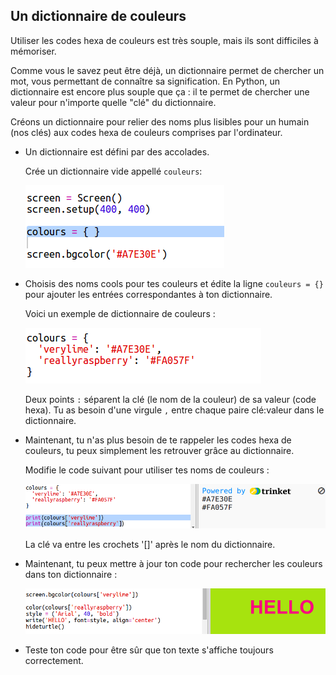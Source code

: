 ## Un dictionnaire de couleurs

Utiliser les codes hexa de couleurs est très souple, mais ils sont difficiles à mémoriser.

Comme vous le savez peut être déjà, un dictionnaire permet de chercher un mot, vous permettant de connaître sa signification. En Python, un dictionnaire est encore plus souple que ça : il te permet de chercher une valeur pour n'importe quelle "clé" du dictionnaire.

Créons un dictionnaire pour relier des noms plus lisibles pour un humain (nos clés) aux codes hexa de couleurs comprises par l'ordinateur.

+ Un dictionnaire est défini par des accolades. 

  Crée un dictionnaire vide appellé `couleurs`:

   ![screenshot](images/colourful-dict.png)
   
+ Choisis des noms cools pour tes couleurs et édite la ligne `couleurs = {} ` pour ajouter les entrées correspondantes à ton dictionnaire. 

  Voici un exemple de dictionnaire de couleurs :

   ![screenshot](images/colourful-colours.png)
   
   Deux points `:` séparent la clé (le nom de la couleur) de sa valeur (code hexa). Tu as besoin d'une virgule `,` entre chaque paire clé:valeur dans le dictionnaire.

+ Maintenant, tu n'as plus besoin de te rappeler les codes hexa de couleurs, tu peux simplement les retrouver grâce au dictionnaire. 

  Modifie le code suivant pour utiliser tes noms de couleurs :
  
  ![screenshot](images/colourful-entries.png)
  
  La clé va entre les crochets '[]' après le nom du dictionnaire. 
  
+ Maintenant, tu peux mettre à jour ton code pour rechercher les couleurs dans ton dictionnaire :

  ![screenshot](images/colourful-use.png)
  
  
+ Teste ton code pour être sûr que ton texte s'affiche toujours correctement. 
